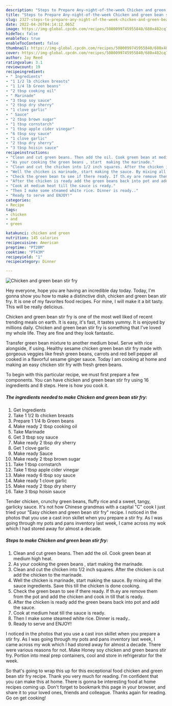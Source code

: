 ```yaml
---
description: "Steps to Prepare Any-night-of-the-week Chicken and green bean stir fry"
title: "Steps to Prepare Any-night-of-the-week Chicken and green bean stir fry"
slug: 2327-steps-to-prepare-any-night-of-the-week-chicken-and-green-bean-stir-fry
date: 2022-04-26T04:14:12.065Z
image: https://img-global.cpcdn.com/recipes/5080099745955840/680x482cq70/chicken-and-green-bean-stir-fry-recipe-main-photo.jpg
hideToc: false
enableToc: true
enableTocContent: false
thumbnail: https://img-global.cpcdn.com/recipes/5080099745955840/680x482cq70/chicken-and-green-bean-stir-fry-recipe-main-photo.jpg
cover: https://img-global.cpcdn.com/recipes/5080099745955840/680x482cq70/chicken-and-green-bean-stir-fry-recipe-main-photo.jpg
author: Jay Reed
ratingvalue: 3.1
reviewcount: 19
recipeingredient:
- " Ingredients"
- "1 1/2 lb chicken breasts"
- "1 1/4 lb Green beans"
- "2 tbsp cooking oil"
- " Marinade"
- "3 tbsp soy sauce"
- "2 tbsp dry sherry"
- "1 clove garlic"
- " Sauce"
- "2 tbsp brown sugar"
- "1 tbsp cornstarch"
- "1 tbsp apple cider vinegar"
- "6 tbsp soy sauce"
- "1 clove garlic"
- "2 tbsp dry sherry"
- "3 tbsp hoisin sauce"
recipeinstructions:
- "Clean and cut green beans. Then add the oil. Cook green bean at medium  high heat."
- "As your cooking the green beans , start  making the marinade."
- "Clean and cut the chicken into 1/2 inch squares. After the chicken is cut add the chicken to the marinade."
- "Well the chicken is marinade, start making the sauce. By mixing all the sauce ingredients. Save this till the chicken is done cooking."
- "Check the green bean to see if there ready. If th.ey are remove them from the pot and add the chicken and cook in till that is ready."
- "After the chicken is ready add the green beans back into pot and add the sauce."
- "Cook at medium heat till the sauce is ready."
- "Then I make some steamed white rice. Dinner is ready.."
- "Ready to serve and ENJOY!"
categories:
- Recipe
tags:
- chicken
- and
- green

katakunci: chicken and green 
nutrition: 145 calories
recipecuisine: American
preptime: "PT20M"
cooktime: "PT43M"
recipeyield: "1"
recipecategory: Dinner

---
```



![Chicken and green bean stir fry](https://img-global.cpcdn.com/recipes/5080099745955840/680x482cq70/chicken-and-green-bean-stir-fry-recipe-main-photo.jpg)

Hey everyone, hope you are having an incredible day today. Today, I'm gonna show you how to make a distinctive dish, chicken and green bean stir fry. It is one of my favorites food recipes. For mine, I will make it a bit tasty. This will be really delicious.

Chicken and green bean stir fry is one of the most well liked of recent trending meals on earth. It is easy, it's fast, it tastes yummy. It is enjoyed by millions daily. Chicken and green bean stir fry is something that I've loved my whole life. They are fine and they look fantastic.

Transfer green bean mixture to another medium bowl. Serve with rice alongside, if using. Healthy sesame chicken green bean stir fry made with gorgeous veggies like fresh green beans, carrots and red bell pepper all cooked in a flavorful sesame ginger sauce. Today I am cooking at home and making an easy chicken stir fry with fresh green beans.


To begin with this particular recipe, we must first prepare a few components. You can have chicken and green bean stir fry using 16 ingredients and 8 steps. Here is how you cook it.

<!--inarticleads1-->

##### The ingredients needed to make Chicken and green bean stir fry:

1. Get  Ingredients
1. Take 1 1/2 lb chicken breasts
1. Prepare 1 1/4 lb Green beans
1. Make ready 2 tbsp cooking oil
1. Take  Marinade
1. Get 3 tbsp soy sauce
1. Make ready 2 tbsp dry sherry
1. Get 1 clove garlic
1. Make ready  Sauce
1. Make ready 2 tbsp brown sugar
1. Take 1 tbsp cornstarch
1. Take 1 tbsp apple cider vinegar
1. Make ready 6 tbsp soy sauce
1. Make ready 1 clove garlic
1. Make ready 2 tbsp dry sherry
1. Take 3 tbsp hoisin sauce


Tender chicken, crunchy green beans, fluffy rice and a sweet, tangy, garlicky sauce. It&#39;s not how Chinese grandmas with a capital &#34;C&#34; cook I just tried your &#34;Easy chicken and green bean stir fry&#34; recipe. I noticed in the photos that you use a cast iron skillet when you prepare a stir fry. As I was going through my pots and pans inventory last week, I came across my wok which I had stored away for almost a decade. 

<!--inarticleads2-->

##### Steps to make Chicken and green bean stir fry:

1. Clean and cut green beans. Then add the oil. Cook green bean at medium  high heat.
1. As your cooking the green beans , start  making the marinade.
1. Clean and cut the chicken into 1/2 inch squares. After the chicken is cut add the chicken to the marinade.
1. Well the chicken is marinade, start making the sauce. By mixing all the sauce ingredients. Save this till the chicken is done cooking.
1. Check the green bean to see if there ready. If th.ey are remove them from the pot and add the chicken and cook in till that is ready.
1. After the chicken is ready add the green beans back into pot and add the sauce.
1. Cook at medium heat till the sauce is ready.
1. Then I make some steamed white rice. Dinner is ready..
1. Ready to serve and ENJOY!

I noticed in the photos that you use a cast iron skillet when you prepare a stir fry. As I was going through my pots and pans inventory last week, I came across my wok which I had stored away for almost a decade. There were various reasons for not. Make Honey soy chicken and green beans stir fry. Portion into meal prep containers, cool and store in refrigerator for the week. 

So that's going to wrap this up for this exceptional food chicken and green bean stir fry recipe. Thank you very much for reading. I'm confident that you can make this at home. There is gonna be interesting food at home recipes coming up. Don't forget to bookmark this page in your browser, and share it to your loved ones, friends and colleague. Thanks again for reading. Go on get cooking!
